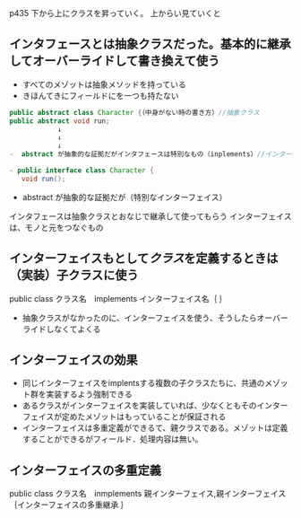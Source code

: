 p435
下から上にクラスを昇っていく。
上からい見ていくと
## インタフェースとは抽象クラスだった。基本的に継承してオーバーライドして書き換えて使う
- すべてのメゾットは抽象メソッドを持っている
- きほんてきにフィールドにを一つも持たない

```java
public abstract class Character {（中身がない時の書き方）//抽象クラス
public abstract void run;
            ↓
            ↓
            ↓
-  abstract が抽象的な証拠だがインタフェースは特別なもの（inplements）//インターフェイスを継承してつかうと継承標記のextends→implements(インクリメント)

- public interface class Character {
   void run();
   ```
-  abstract が抽象的な証拠だが（特別なインターフェイス）

インタフェースは抽象クラスとおなじで継承して使ってもらう
インターフェイスは、モノと元をつなぐもの
 
 ## インターフェイスもとして*クラス*を定義するときは（実装）子クラスに使う
 public class クラス名　implements インターフェイス名｛
 ｝
 
 - 抽象クラスがなかったのに、インターフェイスを使う、そうしたらオーバーライドしなくてよくる
 ## インターフェイスの効果
 - 同じインターフェイスをimplentsする複数の子クラスたちに、共通のメゾット群を実装するよう強制できる
 - あるクラスがインターフェイスを実装していれば、少なくともそのインターフェイスが定めたメゾットはもっていることが保証される
 - インターフェイスは多重定義ができるて、親クラスである。メゾットは定義することができるがフィールド．処理内容は無い。
 ## インターフェイスの多重定義
 public class クラス名　inmplements 親インターフェイス,親インターフェイス｛インターフェイスの多重継承
 ｝

